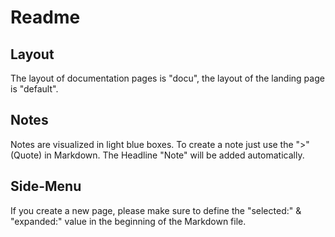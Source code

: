 # Readme

## Layout
The layout of documentation pages is "docu", the layout of the landing page is "default". 

## Notes
Notes are visualized in light blue boxes. To create a note just use the ">" (Quote) in Markdown.
The Headline "Note" will be added automatically.

## Side-Menu
If you create a new page, please make sure to define the "selected:" & "expanded:" value in the beginning of the Markdown file.
